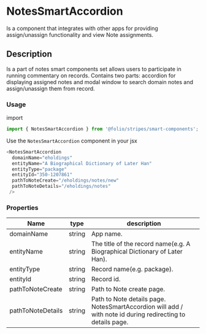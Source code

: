 # NotesSmartAccordion

Is a component that integrates with other apps for providing assign/unassign functionality and view Note assignments.

## Description

Is a part of notes smart components set allows users to participate in running commentary on records. Contains two parts: accordion for displaying assigned notes and modal window to search domain notes and assign/unassign them from record.

### Usage

import
```js
import { NotesSmartAccordion } from '@folio/stripes/smart-components';
```

Use the `NotesSmartAccordion` component in your jsx
```js
<NotesSmartAccordion
  domainName="eholdings"
  entityName="A Biographical Dictionary of Later Han"
  entityType="package"
  entityId="350-1207861"
  pathToNoteCreate="/eholdings/notes/new"
  pathToNoteDetails="/eholdings/notes"
 />
```

### Properties

Name | type | description
--- | --- | ---
domainName | string | App name.
entityName | string | The title of the record name(e.g. A Biographical Dictionary of Later Han).
entityType | string | Record name(e.g. package).
entityId | string | Record id.
pathToNoteCreate | string | Path to Note create page.
pathToNoteDetails | string | Path to Note details page. NotesSmartAccordion will add / with note id during redirecting to details page. 